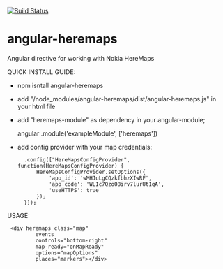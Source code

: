 [![Build Status](https://travis-ci.org/dverbovyi/angular-heremaps.svg?branch=master)](https://travis-ci.org/dverbovyi/angular-heremaps)

# angular-heremaps
Angular directive for working with Nokia HereMaps

QUICK INSTALL GUIDE:

- npm isntall angular-heremaps

- add "/node_modules/angular-heremaps/dist/angular-heremaps.js" in your html file
    
- add "heremaps-module" as dependency in your angular-module;

    angular
        .module('exampleModule', ['heremaps'])
        
- add config provider with your map credentials:

        .config(["HereMapsConfigProvider", function(HereMapsConfigProvider) {
            HereMapsConfigProvider.setOptions({
                'app_id': 'wMHJuLgCQzkfbhzXIwRF',
                'app_code': 'WLIc7QzoO8irv7lurUt1qA',
                'useHTTPS': true
            });
        }]);
        
USAGE:

     <div heremaps class="map"
             events
             controls="bottom-right"
             map-ready="onMapReady"
             options="mapOptions"
             places="markers"></div>
